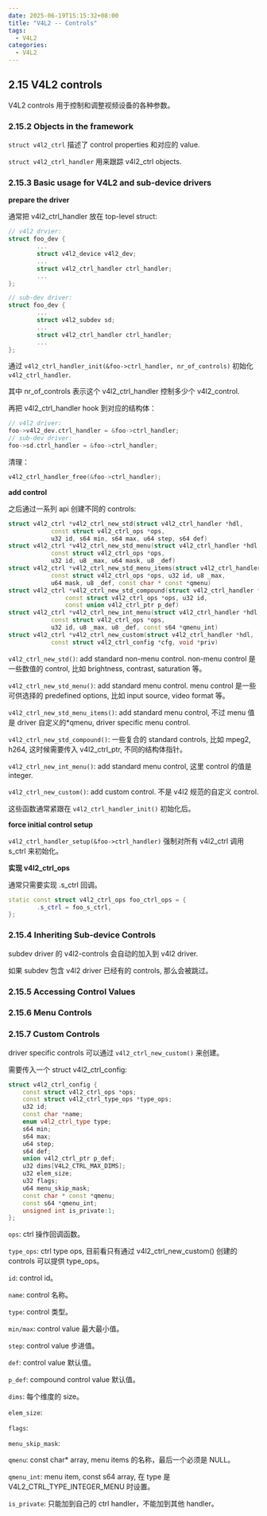 ```yaml
---
date: 2025-06-19T15:15:32+08:00
title: "V4L2 -- Controls"
tags:
  - V4L2
categories:
  - V4L2
---
```


## 2.15 V4L2 controls

V4L2 controls 用于控制和调整视频设备的各种参数。

### 2.15.2 Objects in the framework

`struct v4l2_ctrl` 描述了 control properties 和对应的 value.

`struct v4l2_ctrl_handler` 用来跟踪 v4l2_ctrl objects.

### 2.15.3 Basic usage for V4L2 and sub-device drivers

**prepare the driver**

通常把 v4l2_ctrl_handler 放在 top-level struct:

```c++
// v4l2 drvier:
struct foo_dev {
        ...
        struct v4l2_device v4l2_dev;
        ...
        struct v4l2_ctrl_handler ctrl_handler;
        ...
};

// sub-dev driver:
struct foo_dev {
        ...
        struct v4l2_subdev sd;
        ...
        struct v4l2_ctrl_handler ctrl_handler;
        ...
};
```

通过 `v4l2_ctrl_handler_init(&foo->ctrl_handler, nr_of_controls)` 初始化 `v4l2_ctrl_handler`.

其中 nr_of_controls 表示这个 v4l2_ctrl_handler 控制多少个 v4l2_control.

再把 v4l2_ctrl_handler hook 到对应的结构体：

```c++
// v4l2 driver:
foo->v4l2_dev.ctrl_handler = &foo->ctrl_handler;
// sub-dev driver:
foo->sd.ctrl_handler = &foo->ctrl_handler;
```

清理：

```c++
v4l2_ctrl_handler_free(&foo->ctrl_handler);
```

**add control**

之后通过一系列 api 创建不同的 controls:

```c++
struct v4l2_ctrl *v4l2_ctrl_new_std(struct v4l2_ctrl_handler *hdl,
			const struct v4l2_ctrl_ops *ops,
			u32 id, s64 min, s64 max, u64 step, s64 def)
struct v4l2_ctrl *v4l2_ctrl_new_std_menu(struct v4l2_ctrl_handler *hdl,
			const struct v4l2_ctrl_ops *ops,
			u32 id, u8 _max, u64 mask, u8 _def)
struct v4l2_ctrl *v4l2_ctrl_new_std_menu_items(struct v4l2_ctrl_handler *hdl,
			const struct v4l2_ctrl_ops *ops, u32 id, u8 _max,
			u64 mask, u8 _def, const char * const *qmenu)
struct v4l2_ctrl *v4l2_ctrl_new_std_compound(struct v4l2_ctrl_handler *hdl,
				const struct v4l2_ctrl_ops *ops, u32 id,
				const union v4l2_ctrl_ptr p_def)
struct v4l2_ctrl *v4l2_ctrl_new_int_menu(struct v4l2_ctrl_handler *hdl,
			const struct v4l2_ctrl_ops *ops,
			u32 id, u8 _max, u8 _def, const s64 *qmenu_int)
struct v4l2_ctrl *v4l2_ctrl_new_custom(struct v4l2_ctrl_handler *hdl,
			const struct v4l2_ctrl_config *cfg, void *priv)
```

`v4l2_ctrl_new_std()`: add standard non-menu control. non-menu control 是一些数值的 control, 比如 brightness, contrast, saturation 等。

`v4l2_ctrl_new_std_menu()`: add standard menu control. menu control 是一些可供选择的 predefined options, 比如 input source, video format 等。

`v4l2_ctrl_new_std_menu_items()`: add standard menu control, 不过 menu 值是 driver 自定义的*qmenu, driver specific menu control.

`v4l2_ctrl_new_std_compound()`: 一些复合的 standard controls, 比如 mpeg2, h264, 这时候需要传入 v4l2_ctrl_ptr, 不同的结构体指针。

`v4l2_ctrl_new_int_menu()`: add standard menu control, 这里 control 的值是 integer.

`v4l2_ctrl_new_custom()`: add custom control. 不是 v4l2 规范的自定义 control.

这些函数通常紧跟在 `v4l2_ctrl_handler_init()` 初始化后。

**force initial control setup**

`v4l2_ctrl_handler_setup(&foo->ctrl_handler)` 强制对所有 v4l2_ctrl 调用 s_ctrl 来初始化。

**实现 v4l2_ctrl_ops**

通常只需要实现 .s_ctrl 回调。

```c++
static const struct v4l2_ctrl_ops foo_ctrl_ops = {
        .s_ctrl = foo_s_ctrl,
};
```

### 2.15.4 Inheriting Sub-device Controls

subdev driver 的 v4l2-controls 会自动的加入到 v4l2 driver.

如果 subdev 包含 v4l2 driver 已经有的 controls, 那么会被跳过。

### 2.15.5 Accessing Control Values

### 2.15.6 Menu Controls

### 2.15.7 Custom Controls

driver specific controls 可以通过 `v4l2_ctrl_new_custom()` 来创建。

需要传入一个 struct v4l2_ctrl_config:

```c++
struct v4l2_ctrl_config {
	const struct v4l2_ctrl_ops *ops;
	const struct v4l2_ctrl_type_ops *type_ops;
	u32 id;
	const char *name;
	enum v4l2_ctrl_type type;
	s64 min;
	s64 max;
	u64 step;
	s64 def;
	union v4l2_ctrl_ptr p_def;
	u32 dims[V4L2_CTRL_MAX_DIMS];
	u32 elem_size;
	u32 flags;
	u64 menu_skip_mask;
	const char * const *qmenu;
	const s64 *qmenu_int;
	unsigned int is_private:1;
};
```

`ops`: ctrl 操作回调函数。

`type_ops`: ctrl type ops, 目前看只有通过 v4l2_ctrl_new_custom() 创建的 controls 可以提供 type_ops。

`id`: control id。

`name`: control 名称。

`type`: control 类型。

`min/max`: control value 最大最小值。

`step`: control value 步进值。

`def`: control value 默认值。

`p_def`: compound control value 默认值。

`dims`: 每个维度的 size。

`elem_size`:

`flags`:

`menu_skip_mask`:

`qmenu`: const char* array, menu items 的名称，最后一个必须是 NULL。

`qmenu_int`: menu item, const s64 array, 在 type 是 V4L2_CTRL_TYPE_INTEGER_MENU 时设置。

`is_private`: 只能加到自己的 ctrl handler，不能加到其他 handler。
